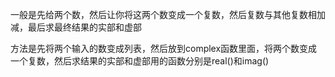 一般是先给两个数，然后让你将这两个数变成一个复数，然后复数与其他复数相加减，最后求最终结果的实部和虚部  

方法是先将两个输入的数变成列表，然后放到complex函数里面，将两个数变成一个复数，然后求结果的实部和虚部用的函数分别是real()和imag()
